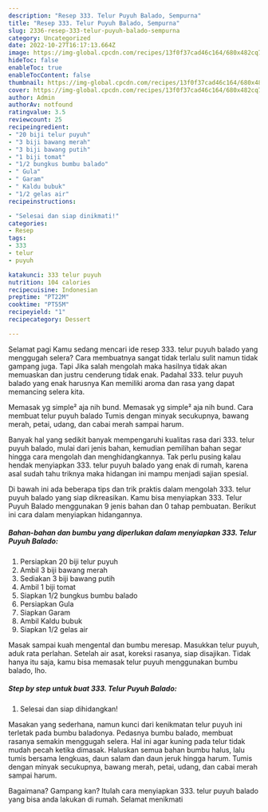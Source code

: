 ```yaml
---
description: "Resep 333. Telur Puyuh Balado, Sempurna"
title: "Resep 333. Telur Puyuh Balado, Sempurna"
slug: 2336-resep-333-telur-puyuh-balado-sempurna
category: Uncategorized
date: 2022-10-27T16:17:13.664Z
image: https://img-global.cpcdn.com/recipes/13f0f37cad46c164/680x482cq70/333-telur-puyuh-balado-foto-resep-utama.jpg
hideToc: false
enableToc: true
enableTocContent: false
thumbnail: https://img-global.cpcdn.com/recipes/13f0f37cad46c164/680x482cq70/333-telur-puyuh-balado-foto-resep-utama.jpg
cover: https://img-global.cpcdn.com/recipes/13f0f37cad46c164/680x482cq70/333-telur-puyuh-balado-foto-resep-utama.jpg
author: Admin
authorAv: notfound
ratingvalue: 3.5
reviewcount: 25
recipeingredient:
- "20 biji telur puyuh"
- "3 biji bawang merah"
- "3 biji bawang putih"
- "1 biji tomat"
- "1/2 bungkus bumbu balado"
- " Gula"
- " Garam"
- " Kaldu bubuk"
- "1/2 gelas air"
recipeinstructions:

- "Selesai dan siap dinikmati!"
categories:
- Resep
tags:
- 333
- telur
- puyuh

katakunci: 333 telur puyuh 
nutrition: 104 calories
recipecuisine: Indonesian
preptime: "PT22M"
cooktime: "PT55M"
recipeyield: "1"
recipecategory: Dessert

---
```



Selamat pagi Kamu sedang mencari ide resep 333. telur puyuh balado yang menggugah selera? Cara membuatnya sangat tidak terlalu sulit namun tidak gampang juga. Tapi Jika salah mengolah maka hasilnya tidak akan memuaskan dan justru cenderung tidak enak. Padahal 333. telur puyuh balado yang enak harusnya Kan memiliki aroma dan rasa yang dapat memancing selera kita.


Memasak yg simple² aja nih bund. Memasak yg simple² aja nih bund. Cara membuat telur puyuh balado Tumis dengan minyak secukupnya, bawang merah, petai, udang, dan cabai merah sampai harum.

Banyak hal yang sedikit banyak mempengaruhi kualitas rasa dari 333. telur puyuh balado, mulai dari jenis bahan, kemudian pemilihan bahan segar hingga cara mengolah dan menghidangkannya. Tak perlu pusing kalau hendak menyiapkan 333. telur puyuh balado yang enak di rumah, karena asal sudah tahu triknya maka hidangan ini mampu menjadi sajian spesial.


Di bawah ini ada beberapa tips dan trik praktis dalam mengolah 333. telur puyuh balado yang siap dikreasikan. Kamu bisa menyiapkan 333. Telur Puyuh Balado menggunakan 9 jenis bahan dan 0 tahap pembuatan. Berikut ini cara dalam menyiapkan hidangannya.

<!--inarticleads1-->

##### Bahan-bahan dan bumbu yang diperlukan dalam menyiapkan 333. Telur Puyuh Balado:

1. Persiapkan 20 biji telur puyuh
1. Ambil 3 biji bawang merah
1. Sediakan 3 biji bawang putih
1. Ambil 1 biji tomat
1. Siapkan 1/2 bungkus bumbu balado
1. Persiapkan  Gula
1. Siapkan  Garam
1. Ambil  Kaldu bubuk
1. Siapkan 1/2 gelas air


Masak sampai kuah mengental dan bumbu meresap. Masukkan telur puyuh, aduk rata perlahan. Setelah air asat, koreksi rasanya, siap disajikan. Tidak hanya itu saja, kamu bisa memasak telur puyuh menggunakan bumbu balado, lho. 

<!--inarticleads2-->

##### Step by step untuk buat 333. Telur Puyuh Balado:


1. Selesai dan siap dihidangkan!

Masakan yang sederhana, namun kunci dari kenikmatan telur puyuh ini terletak pada bumbu baladonya. Pedasnya bumbu balado, membuat rasanya semakin menggugah selera. Hal ini agar kuning pada telur tidak mudah pecah ketika dimasak. Haluskan semua bahan bumbu halus, lalu tumis bersama lengkuas, daun salam dan daun jeruk hingga harum. Tumis dengan minyak secukupnya, bawang merah, petai, udang, dan cabai merah sampai harum. 

Bagaimana? Gampang kan? Itulah cara menyiapkan 333. telur puyuh balado yang bisa anda lakukan di rumah. Selamat menikmati
